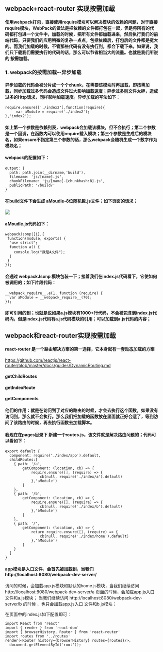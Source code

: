 ## webpack+react-router 实现按需加载
#### 使用webpack打包，直接使用require模块可以解决模块的依赖的问题，对于直接require模块，WebPack的做法是把依赖的文件都打包在一起，但是将所有的代码都打包进一个文件中，加载的时候，把所有文件都加载进来，然后执行我们的前端代码。只要我们的应用稍微的复杂一点点，包括依赖后，打包后的文件都是挺大的。而我们加载的时候，不管那些代码有没有执行到，都会下载下来。如果说，我们只下载我们需要执行的代码的话，那么可以节省相当大的流量。也就是我们所说的 按需加载。
### 1. webpack的按需加载--异步加载
#### 异步加载的代码会被分片成一个个chunk，在需要该模块时再加载，即按需加载，同步加载过多代码会造成文件过大影响加载速度；异步过多则文件太碎，造成过多的Http请求，同样影响加载速度。异步加载的写法如下：
    require.ensure(['./index2'],function(require){
         var aModule = require('./index2');
    },'index2');
#### 如上第一个参数是依赖列表，webpack会加载该模块，但不会执行；第二个参数是一个回调，在函数内可以使用require载入模块；第三个参数是生成后的模块名，如果ensure不指定第三个参数的话，那么webpack会随机生成一个数字作为模块名；
#### webpack的配置如下：
    output: {
      path: path.join(__dirname,'build'),
      filename: 'js/[name].js',
      chunkFilename: 'js/[name]-[chunkhash:8].js',
      publicPath: '/build/'
    }
#### 在build文件下会生成 aMoudle-8位随机数.js文件；如下页面的请求；
#### <img src="http://images2015.cnblogs.com/blog/561794/201607/561794-20160716230123951-457901832.png"/>
#### aMoudle.js代码如下：
    webpackJsonp([1],{
     function(module, exports) {
      "use strict";
      function a() {
        console.log("我是A文件");
      }
     }
    });
#### 会通过 webpackJsonp 模块包装一下；接着我们在index.js代码看下，它使如何被调用的；如下片段代码：
    __webpack_require__.e(1, function (require) {
      var aModule = __webpack_require__(70);
    });
#### 即可引用的到；也就是说如果a.js模块有1000+行代码，不会被包含到index.js代码内，但是index.js代码有a.js代码模块的引用；可以加载到a.js代码的内容；

## webpack和react-router实现按需加载
#### react-router 是一个路由解决方案的第一选择，它本身就有一套动态加载的方案
https://github.com/reactjs/react-router/blob/master/docs/guides/DynamicRouting.md 
#### getChildRoutes
#### getIndexRoute
#### getComponents
#### 他们的作用：就是在访问到了对应的路由的时候，才会去执行这个函数，如果没有访问到，那么就不会执行。那么我们把加载的函数放在里面就正好合适了，等到访问了该路由的时候，再去执行函数去加载脚本。
#### 我现在在pages目录下 新建一个routes.js，该文件就是解决路由问题的；代码可以看如下：
    export default {
      component: require('./index/app').default,
      childRoutes:[
        { path: '/a',
            getComponent: (location, cb) => {
                require.ensure([], (require) => {
                    cb(null, require('./index/a').default)
                },'aModule')
            }
        },
        { path: '/b',
            getComponent: (location, cb) => {
                require.ensure([], (require) => {
                    cb(null, require('./index/b').default)
                },'bModule')
            }
        },
        { path: '/',
            getComponent: (location, cb) => {
                return require.ensure([], (require) => {
                    cb(null, require('./index/home').default)
                },'hModule')
            }
        }
      ]
    }
#### app模块是入口文件，会首先被加载到，当我们 http://localhost:8080/webpack-dev-server/
访问的时候，会加载app.js模块和默认的home.js模块，当我们继续访问
http://localhost:8080/webpack-dev-server/a 页面的时候，会加载app.js入口文件和a.js模块；
当我们继续访问 http://localhost:8080/webpack-dev-server/b 的时候 ，也只会加载app.js入口
文件和b.js模块；

在页面中的index.js如下配置即可：

    import React from 'react'
    import { render } from 'react-dom'
    import { browserHistory, Router } from 'react-router'
    import routes from '../routes'
    render(<Router history={browserHistory} routes={routes}/>, 
      document.getElementById('root'));



